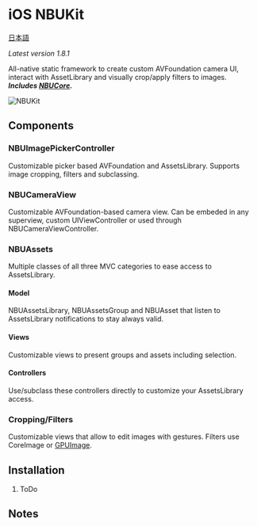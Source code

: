 iOS NBUKit
==========  
[日本語](https://github.com/icb-cost-01/iOS-NBUKit/blob/master/README.jp.md)

_Latest version 1.8.1_

All-native static framework to create custom AVFoundation camera UI, interact with AssetLibrary and visually crop/apply filters to images.  
__*Includes [NBUCore](https://github.com/icb-cost-01/iOS-NBUCore).*__

![NBUKit](https://github.com/icb-cost-01/iOS-NBUKit/wiki/images/NBUKit.png)

Components
----------

### NBUImagePickerController

Customizable picker based AVFoundation and AssetsLibrary.
Supports image cropping, filters and subclassing.

### NBUCameraView

Customizable AVFoundation-based camera view.
Can be embeded in any superview, custom UIViewController or used through NBUCameraViewController.

### NBUAssets

Multiple classes of all three MVC categories to ease access to AssetsLibrary.

#### Model

NBUAssetsLibrary, NBUAssetsGroup and NBUAsset that listen to AssetsLibrary notifications to stay always valid.

#### Views

Customizable views to present groups and assets including selection.

#### Controllers

Use/subclass these controllers directly to customize your AssetsLibrary access.

### Cropping/Filters

Customizable views that allow to edit images with gestures.
Filters use CoreImage or [GPUImage](https://github.com/BradLarson/GPUImage).

Installation
------------

1. ToDo

Notes
-----
